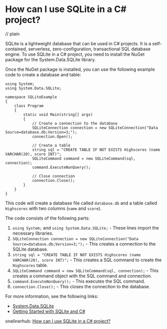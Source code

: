# How can I use SQLite in a C# project?
// plain

SQLite is a lightweight database that can be used in C# projects. It is a self-contained, serverless, zero-configuration, transactional SQL database engine. To use SQLite in a C# project, you need to install the NuGet package for the System.Data.SQLite library.

Once the NuGet package is installed, you can use the following example code to create a database and table:

```
using System;
using System.Data.SQLite;

namespace SQLiteExample
{
    class Program
    {
        static void Main(string[] args)
        {
            // Create a connection to the database
            SQLiteConnection connection = new SQLiteConnection("Data Source=database.db;Version=3;");
            connection.Open();

            // Create a table
            string sql = "CREATE TABLE IF NOT EXISTS Highscores (name VARCHAR(20), score INT)";
            SQLiteCommand command = new SQLiteCommand(sql, connection);
            command.ExecuteNonQuery();

            // Close connection
            connection.Close();
        }
    }
}
```

This code will create a database file called `database.db` and a table called `Highscores` with two columns (`name` and `score`).

The code consists of the following parts:
1. `using System;` and `using System.Data.SQLite;` - These lines import the necessary libraries.
2. `SQLiteConnection connection = new SQLiteConnection("Data Source=database.db;Version=3;");` - This creates a connection to the SQLite database.
3. `string sql = "CREATE TABLE IF NOT EXISTS Highscores (name VARCHAR(20), score INT)";` - This creates a SQL command to create the `Highscores` table.
4. `SQLiteCommand command = new SQLiteCommand(sql, connection);` - This creates a command object with the SQL command and connection.
5. `command.ExecuteNonQuery();` - This executes the SQL command.
6. `connection.Close();` - This closes the connection to the database.

For more information, see the following links:
- [System.Data.SQLite](https://system.data.sqlite.org/index.html/doc/trunk/www/index.wiki)
- [Getting Started with SQLite and C#](https://www.tutorialspoint.com/sqlite/sqlite_csharp.htm)

onelinerhub: [How can I use SQLite in a C# project?](https://onelinerhub.com/sqlite/how-can-i-use-sqlite-in-a-c--project)